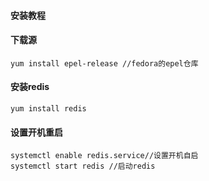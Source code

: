 #### 安装教程

#### 下载源
```
yum install epel-release //fedora的epel仓库
```
#### 安装redis
```
yum install redis
```
#### 设置开机重启
```
systemctl enable redis.service//设置开机自启
systemctl start redis //启动redis
```
